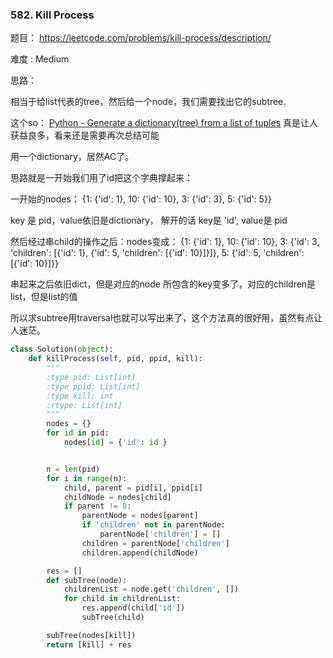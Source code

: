 ### 582. Kill Process





题目： 
<https://leetcode.com/problems/kill-process/description/>



难度 : Medium



思路：

相当于给list代表的tree，然后给一个node，我们需要找出它的subtree.


这个so： [Python - Generate a dictionary(tree) from a list of tuples](https://stackoverflow.com/questions/34964878/python-generate-a-dictionarytree-from-a-list-of-tuples) 真是让人获益良多，看来还是需要再次总结可能

用一个dictionary，居然AC了。



思路就是一开始我们用了id把这个字典撑起来：

一开始的nodes： {1: {'id': 1}, 10: {'id': 10}, 3: {'id': 3}, 5: {'id': 5}}

key 是 pid，value依旧是dictionary， 解开的话 key是 'id', value是 pid



 然后经过串child的操作之后：nodes变成：  {1: {'id': 1}, 10: {'id': 10}, 3: {'id': 3, 'children': [{'id': 1}, {'id': 5, 'children': [{'id': 10}]}]}, 5: {'id': 5, 'children': [{'id': 10}]}}

串起来之后依旧dict，但是对应的node 所包含的key变多了，对应的children是list，但是list的值

 所以求subtree用traversal也就可以写出来了，这个方法真的很好用，虽然有点让人迷茫。



```python
class Solution(object):
    def killProcess(self, pid, ppid, kill):
        """
        :type pid: List[int]
        :type ppid: List[int]
        :type kill: int
        :rtype: List[int]
        """
        nodes = {}
        for id in pid:
            nodes[id] = {'id': id }


        n = len(pid)
        for i in range(n):
            child, parent = pid[i], ppid[i]
            childNode = nodes[child]
            if parent != 0:
                parentNode = nodes[parent]
                if 'children' not in parentNode:
                    parentNode['children'] = []
                children = parentNode['children']
                children.append(childNode)

        res = []
        def subTree(node):
            childrenList = node.get('children', [])
            for child in childrenList:
                res.append(child['id'])
                subTree(child)

        subTree(nodes[kill])
        return [kill] + res
```



